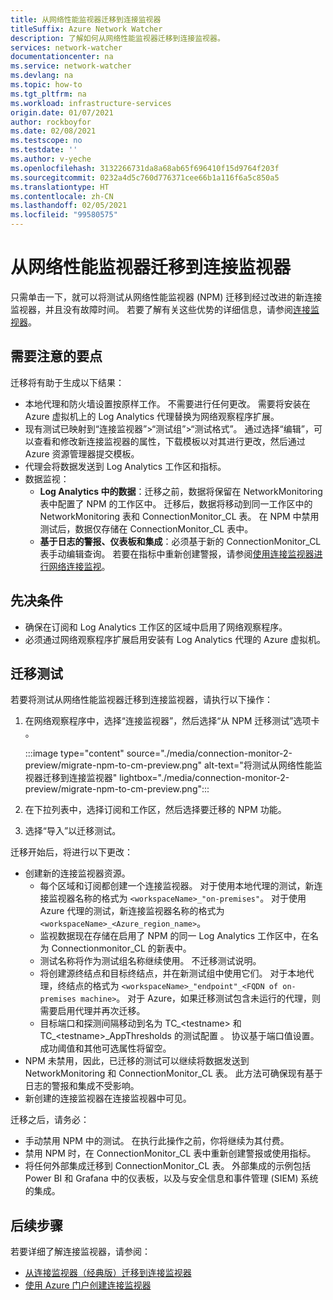 ```yaml
---
title: 从网络性能监视器迁移到连接监视器
titleSuffix: Azure Network Watcher
description: 了解如何从网络性能监视器迁移到连接监视器。
services: network-watcher
documentationcenter: na
ms.service: network-watcher
ms.devlang: na
ms.topic: how-to
ms.tgt_pltfrm: na
ms.workload: infrastructure-services
origin.date: 01/07/2021
author: rockboyfor
ms.date: 02/08/2021
ms.testscope: no
ms.testdate: ''
ms.author: v-yeche
ms.openlocfilehash: 3132266731da8a68ab65f696410f15d9764f203f
ms.sourcegitcommit: 0232a4d5c760d776371cee66b1a116f6a5c850a5
ms.translationtype: HT
ms.contentlocale: zh-CN
ms.lasthandoff: 02/05/2021
ms.locfileid: "99580575"
---
```

<!--PM REVIEWING MANDATORY-->
# <a name="migrate-to-connection-monitor-from-network-performance-monitor"></a>从网络性能监视器迁移到连接监视器

只需单击一下，就可以将测试从网络性能监视器 (NPM) 迁移到经过改进的新连接监视器，并且没有故障时间。 若要了解有关这些优势的详细信息，请参阅[连接监视器](./connection-monitor-overview.md)。

## <a name="key-points-to-note"></a>需要注意的要点

迁移将有助于生成以下结果：

* 本地代理和防火墙设置按原样工作。 不需要进行任何更改。 需要将安装在 Azure 虚拟机上的 Log Analytics 代理替换为网络观察程序扩展。
* 现有测试已映射到“连接监视器”>“测试组”>“测试格式”。 通过选择“编辑”，可以查看和修改新连接监视器的属性，下载模板以对其进行更改，然后通过 Azure 资源管理器提交模板。
* 代理会将数据发送到 Log Analytics 工作区和指标。
* 数据监视：
    * **Log Analytics 中的数据**：迁移之前，数据将保留在 NetworkMonitoring 表中配置了 NPM 的工作区中。 迁移后，数据将移动到同一工作区中的 NetworkMonitoring 表和 ConnectionMonitor_CL 表。 在 NPM 中禁用测试后，数据仅存储在 ConnectionMonitor_CL 表中。
    * **基于日志的警报、仪表板和集成**：必须基于新的 ConnectionMonitor_CL 表手动编辑查询。 若要在指标中重新创建警报，请参阅[使用连接监视器进行网络连接监视](./connection-monitor-overview.md#metrics-in-azure-monitor)。
    
## <a name="prerequisites"></a>先决条件

* 确保在订阅和 Log Analytics 工作区的区域中启用了网络观察程序。
* 必须通过网络观察程序扩展启用安装有 Log Analytics 代理的 Azure 虚拟机。

## <a name="migrate-the-tests"></a>迁移测试

若要将测试从网络性能监视器迁移到连接监视器，请执行以下操作：

1. 在网络观察程序中，选择“连接监视器”，然后选择“从 NPM 迁移测试”选项卡 。 

    :::image type="content" source="./media/connection-monitor-2-preview/migrate-npm-to-cm-preview.png" alt-text="将测试从网络性能监视器迁移到连接监视器" lightbox="./media/connection-monitor-2-preview/migrate-npm-to-cm-preview.png":::

1. 在下拉列表中，选择订阅和工作区，然后选择要迁移的 NPM 功能。 
1. 选择“导入”以迁移测试。

迁移开始后，将进行以下更改： 
* 创建新的连接监视器资源。
    * 每个区域和订阅都创建一个连接监视器。 对于使用本地代理的测试，新连接监视器名称的格式为 `<workspaceName>_"on-premises"`。 对于使用 Azure 代理的测试，新连接监视器名称的格式为 `<workspaceName>_<Azure_region_name>`。
    * 监视数据现在存储在启用了 NPM 的同一 Log Analytics 工作区中，在名为 Connectionmonitor_CL 的新表中。 
    * 测试名称将作为测试组名称继续使用。 不迁移测试说明。
    * 将创建源终结点和目标终结点，并在新测试组中使用它们。 对于本地代理，终结点的格式为 `<workspaceName>_"endpoint"_<FQDN of on-premises machine>`。 对于 Azure，如果迁移测试包含未运行的代理，则需要启用代理并再次迁移。
    * 目标端口和探测间隔移动到名为 TC_\<testname> 和 TC_\<testname>_AppThresholds 的测试配置 。 协议基于端口值设置。 成功阈值和其他可选属性将留空。
* NPM 未禁用，因此，已迁移的测试可以继续将数据发送到 NetworkMonitoring 和 ConnectionMonitor_CL 表。 此方法可确保现有基于日志的警报和集成不受影响。
* 新创建的连接监视器在连接监视器中可见。

迁移之后，请务必：
* 手动禁用 NPM 中的测试。 在执行此操作之前，你将继续为其付费。 
* 禁用 NPM 时，在 ConnectionMonitor_CL 表中重新创建警报或使用指标。 
* 将任何外部集成迁移到 ConnectionMonitor_CL 表。 外部集成的示例包括 Power BI 和 Grafana 中的仪表板，以及与安全信息和事件管理 (SIEM) 系统的集成。


## <a name="next-steps"></a>后续步骤

若要详细了解连接监视器，请参阅：
* [从连接监视器（经典版）迁移到连接监视器](./migrate-to-connection-monitor-from-connection-monitor-classic.md)
* [使用 Azure 门户创建连接监视器](./connection-monitor-create-using-portal.md)

<!-- Update_Description: new article about migrate to connection monitor from network performance monitor -->
<!--NEW.date: 01/18/2021-->